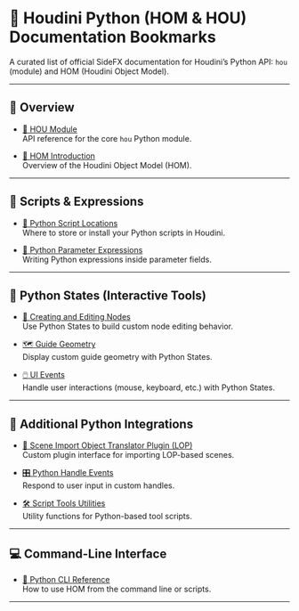 # 🐍 Houdini Python (HOM & HOU) Documentation Bookmarks

A curated list of official SideFX documentation for Houdini’s Python API: `hou` (module) and HOM (Houdini Object Model).

---

## 🧠 Overview

- [🔹 HOU Module](https://www.sidefx.com/docs/houdini/hom/hou/index.html)  
  API reference for the core `hou` Python module.

- [🔸 HOM Introduction](https://www.sidefx.com/docs/houdini/hom/intro.html)  
  Overview of the Houdini Object Model (HOM).

---

## 📁 Scripts & Expressions

- [📂 Python Script Locations](https://www.sidefx.com/docs/houdini/hom/locations.html)  
  Where to store or install your Python scripts in Houdini.

- [🧮 Python Parameter Expressions](https://www.sidefx.com/docs/houdini/hom/expressions.html)  
  Writing Python expressions inside parameter fields.

---

## 🧱 Python States (Interactive Tools)

- [📐 Creating and Editing Nodes](https://www.sidefx.com/docs/houdini/hom/state_node.html)  
  Use Python States to build custom node editing behavior.

- [🗺️ Guide Geometry](https://www.sidefx.com/docs/houdini/hom/state_guides.html)  
  Display custom guide geometry with Python States.

- [🖱️ UI Events](https://www.sidefx.com/docs/houdini/hom/state_events.html)  
  Handle user interactions (mouse, keyboard, etc.) with Python States.

---

## 🧰 Additional Python Integrations

- [🔄 Scene Import Object Translator Plugin (LOP)](https://www.sidefx.com/docs/houdini/hom/sceneimport_object_translator.html)  
  Custom plugin interface for importing LOP-based scenes.

- [🎛️ Python Handle Events](https://www.sidefx.com/docs/houdini/hom/handle_events.html)  
  Respond to user input in custom handles.

- [🛠️ Script Tools Utilities](https://www.sidefx.com/docs/houdini/hom/tool_script.html#utils)  
  Utility functions for Python-based tool scripts.

---

## 💻 Command-Line Interface

- [📄 Python CLI Reference](https://www.sidefx.com/docs/houdini/hom/commandline.html)  
  How to use HOM from the command line or scripts.

---